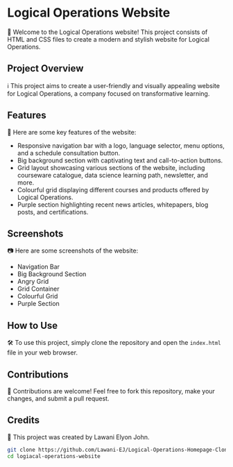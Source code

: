 # Logical Operations Website

🚀 Welcome to the Logical Operations website! This project consists of HTML and CSS files to create a modern and stylish website for Logical Operations.

## Project Overview

ℹ️ This project aims to create a user-friendly and visually appealing website for Logical Operations, a company focused on transformative learning.

## Features

🌟 Here are some key features of the website:

- Responsive navigation bar with a logo, language selector, menu options, and a schedule consultation button.
- Big background section with captivating text and call-to-action buttons.
- Grid layout showcasing various sections of the website, including courseware catalogue, data science learning path, newsletter, and more.
- Colourful grid displaying different courses and products offered by Logical Operations.
- Purple section highlighting recent news articles, whitepapers, blog posts, and certifications.

## Screenshots

📷 Here are some screenshots of the website:

- Navigation Bar
- Big Background Section
- Angry Grid
- Grid Container
- Colourful Grid
- Purple Section

## How to Use

🛠️ To use this project, simply clone the repository and open the `index.html` file in your web browser.

## Contributions
🤝 Contributions are welcome! Feel free to fork this repository, make your changes, and submit a pull request.

## Credits
🙏 This project was created by Lawani Elyon John.

```bash
git clone https://github.com/Lawani-EJ/Logical-Operations-Homepage-Clone.git
cd logiacal-operations-website 


